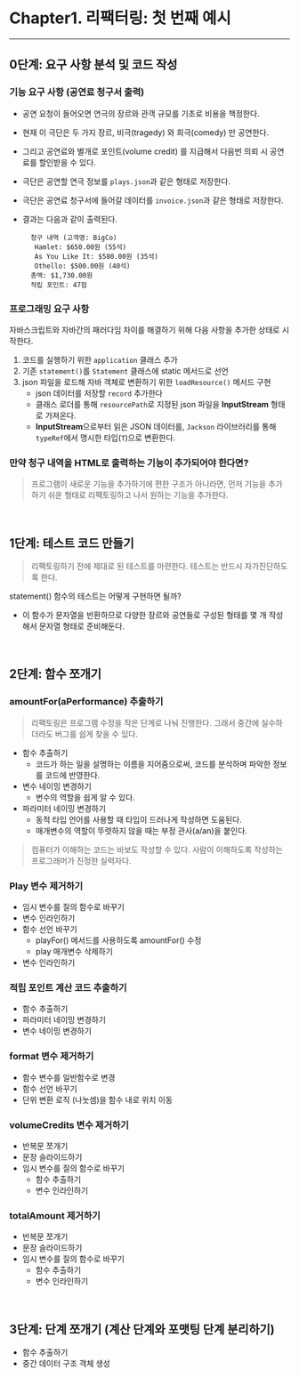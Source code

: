 # Chapter1. 리팩터링: 첫 번째 예시

***

## 0단계: 요구 사항 분석 및 코드 작성

### 기능 요구 사항 (공연료 청구서 출력)

- 공연 요청이 들어오면 연극의 장르와 관객 규모를 기초로 비용을 책정한다.
- 현재 이 극단은 두 가지 장르, 비극(tragedy) 와 희극(comedy) 만 공연한다.
- 그리고 공연료와 별개로 포인트(volume credit) 를 지급해서 다음번 의뢰 시 공연료를 할인받을 수 있다.
- 극단은 공연할 연극 정보를 `plays.json`과 같은 형태로 저장한다.
- 극단은 공연료 청구서에 들어갈 데이터를 `invoice.json`과 같은 형태로 저장한다.
- 결과는 다음과 같이 출력된다.

  ```text
    청구 내역 (고객명: BigCo)
     Hamlet: $650.00원 (55석)
     As You Like It: $580.00원 (35석)
     Othello: $500.00원 (40석)
    총액: $1,730.00원
    적립 포인트: 47점
  ```

### 프로그래밍 요구 사항

자바스크립트와 자바간의 패러다임 차이를 해결하기 위해 다음 사항을 추가한 상태로 시작한다.

1. 코드를 실행하기 위한 `application` 클래스 추가
2. 기존 `statement()`를 `Statement` 클래스에 static 메서드로 선언
3. json 파일을 로드해 자바 객체로 변환하기 위한 `loadResource()` 메서드 구현
    - json 데이터를 저장할 `record` 추가한다
    - 클래스 로더를 통해 `resourcePath`로 지정된 json 파일을 **InputStream** 형태로 가져온다.
    - **InputStream**으로부터 읽은 JSON 데이터를, `Jackson` 라이브러리를 통해 `typeRef`에서 명시한 타입(`T`)으로 변환한다.

### 만약  청구 내역을 HTML로 출력하는 기능이 추가되어야 한다면?

> 프로그램이 새로운 기능을 추가하기에 편한 구조가 아니라면,
> 먼저 기능을 추가하기 쉬운 형태로 리팩토링하고 나서 원하는 기능을 추가한다.

<br/>

## 1단계: 테스트 코드 만들기

> 리팩토링하기 전에 제대로 된 테스트를 마련한다.
> 테스트는 반드시 자가진단하도록 한다.

statement() 함수의 테스트는 어떻게 구현하면 될까?

- 이 함수가 문자열을 반환하므로 다양한 장르와 공연들로 구성된 형태를 몇 개 작성해서 문자열 형태로 준비해둔다.

<br/>

## 2단계: 함수 쪼개기

### amountFor(aPerformance) 추출하기

> 리팩토링은 프로그램 수정을 작은 단계로 나눠 진행한다. 그래서 중간에 실수하더라도 버그를 쉽게 찾을 수 있다.

- 함수 추출하기
    - 코드가 하는 일을 설명하는 이름을 지어줌으로써, 코드를 분석하며 파악한 정보를 코드에 반영한다.
- 변수 네이밍 변경하기
    - 변수의 역할을 쉽게 알 수 있다.
- 파라미터 네이밍 변경하기
    - 동적 타입 언어를 사용할 때 타입이 드러나게 작성하면 도움된다.
    - 매개변수의 역할이 뚜렷하지 않을 때는 부정 관사(a/an)을 붙인다.

> 컴퓨터가 이해하는 코드는 바보도 작성할 수 있다.
> 사람이 이해하도록 작성하는 프로그래머가 진정한 실력자다.

### Play 변수 제거하기

- 임시 변수를 질의 함수로 바꾸기
- 변수 인라인하기
- 함수 선언 바꾸기
    - playFor() 메서드를 사용하도록 amountFor() 수정
    - play 매개변수 삭제하기
- 변수 인라인하기

### 적립 포인트 계산 코드 추출하기

- 함수 추출하기
- 파라미터 네이밍 변경하기
- 변수 네이밍 변경하기

### format 변수 제거하기

- 함수 변수를 일반함수로 변경
- 함수 선언 바꾸기
- 단위 변환 로직 (나눗셈)을 함수 내로 위치 이동

### volumeCredits 변수 제거하기

- 반복문 쪼개기
- 문장 슬라이드하기
- 임시 변수를 질의 함수로 바꾸기
  - 함수 추출하기
  - 변수 인라인하기

### totalAmount 제거하기

- 반복문 쪼개기
- 문장 슬라이드하기
- 임시 변수를 질의 함수로 바꾸기
    - 함수 추출하기
    - 변수 인라인하기

<br/>

## 3단계: 단계 쪼개기 (계산 단계와 포맷팅 단계 분리하기)

- 함수 추출하기
- 중간 데이터 구조 객체 생성
